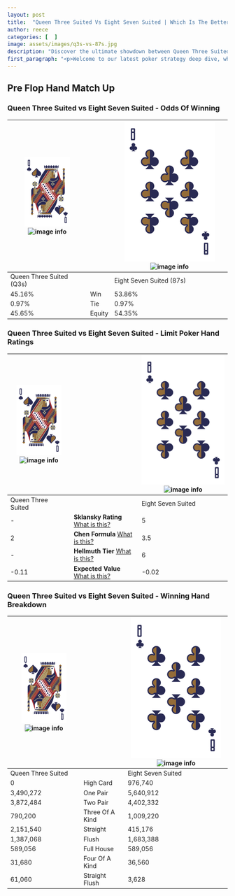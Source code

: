 ```yaml
---
layout: post
title:  "Queen Three Suited Vs Eight Seven Suited | Which Is The Better Hand In Poker? A Complete Guide"
author: reece
categories: [  ]
image: assets/images/q3s-vs-87s.jpg
description: "Discover the ultimate showdown between Queen Three Suited and Eight Seven Suited in poker! Uncover the odds, strategies, and scenarios where one hand triumphs over the other. Get ready to up your poker game with this thrilling analysis."
first_paragraph: "<p>Welcome to our latest poker strategy deep dive, where we're pitting two distinct hands against each other in a high-stakes showdown: Queen Three Suited vs Eight Seven Suited.</p><p>In the dynamic world of poker, every decision counts, and knowing which hand holds the upper hand is key to your success at the table.</p><p>In this article, we'll dissect these two hands, explore the scenarios where one dominates the other, and equip you with the knowledge to make strategic choices that can tip the odds in your favor.</p><p>Get ready to unravel the intriguing dynamics of these poker hands and elevate your game to new heights.</p>"
---
```




[comment]: # (sp0)

## Pre Flop Hand Match Up

<div class="table hand-ratings" markdown="1"> 



### Queen Three Suited vs Eight Seven Suited - Odds Of Winning


    
| ![image info](assets/images/hand1/Q.png) ![image info](assets/images/hand1/3s.png) |  | ![image info](assets/images/hand2/8.png) ![image info](assets/images/hand2/7s.png) |
| -------- | -------- | -------- |
| Queen Three Suited (Q3s) |  | Eight Seven Suited (87s) |
| 45.16% | Win | 53.86% |
| 0.97% | Tie | 0.97% |
| 45.65% | Equity | 54.35% |




[comment]: # (sp1)



### Queen Three Suited vs Eight Seven Suited - Limit Poker Hand Ratings


    
| ![image info](assets/images/hand1/Q.png) ![image info](assets/images/hand1/3s.png) |  | ![image info](assets/images/hand2/8.png) ![image info](assets/images/hand2/7s.png) |
| -------- | -------- | -------- |
| Queen Three Suited |  | Eight Seven Suited |
| - | **Sklansky Rating** [What is this?](/sklansky-rating-explained) | 5 |
| 2 | **Chen Formula** [What is this?](/chen-formula-explained) | 3.5 |
| - | **Hellmuth Tier** [What is this?](/Hellmuth-tier-explained) | 6 |
| -0.11 | **Expected Value** [What is this?](/expected-value-explained) | -0.02 |




[comment]: # (sp2)



### Queen Three Suited vs Eight Seven Suited - Winning Hand Breakdown


    
| ![image info](assets/images/hand1/Q.png) ![image info](assets/images/hand1/3s.png) |  | ![image info](assets/images/hand2/8.png) ![image info](assets/images/hand2/7s.png) |
| -------- | -------- | -------- |
| Queen Three Suited |  | Eight Seven Suited |
| 0 | High Card | 976,740 |
| 3,490,272 | One Pair | 5,640,912 |
| 3,872,484 | Two Pair | 4,402,332 |
| 790,200 | Three Of A Kind | 1,009,220 |
| 2,151,540 | Straight | 415,176 |
| 1,387,068 | Flush | 1,683,388 |
| 589,056 | Full House | 589,056 |
| 31,680 | Four Of A Kind | 36,560 |
| 61,060 | Straight Flush | 3,628 |




[comment]: # (sp3)



</div>

[comment]: # (sp4)



[comment]: # (sp5)

